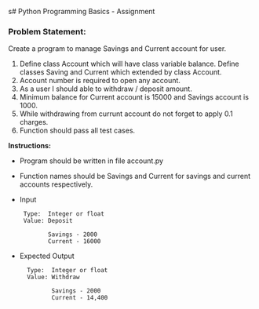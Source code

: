 s# Python Programming Basics - Assignment

### Problem Statement: 

Create a program to manage Savings and Current account for user.

1. Define class Account which will have class variable balance. Define classes Saving and Current which extended by class Account.
2. Account number is required to open any account.
3. As a user I should able to withdraw / deposit amount.
4. Minimum balance for Current account is 15000 and Savings account is 1000.
5. While withdrawing from currunt account do not forget to apply 0.1 charges.
6. Function should pass all test cases.


**Instructions:**
* Program should be written in file account.py
* Function names should be Savings and Current for savings and current accounts respectively.
* Input 
      
       Type:  Integer or float
       Value: Deposit
       
              Savings - 2000
              Current - 16000
       
* Expected Output

        Type:  Integer or float
        Value: Withdraw
               
               Savings - 2000
               Current - 14,400
